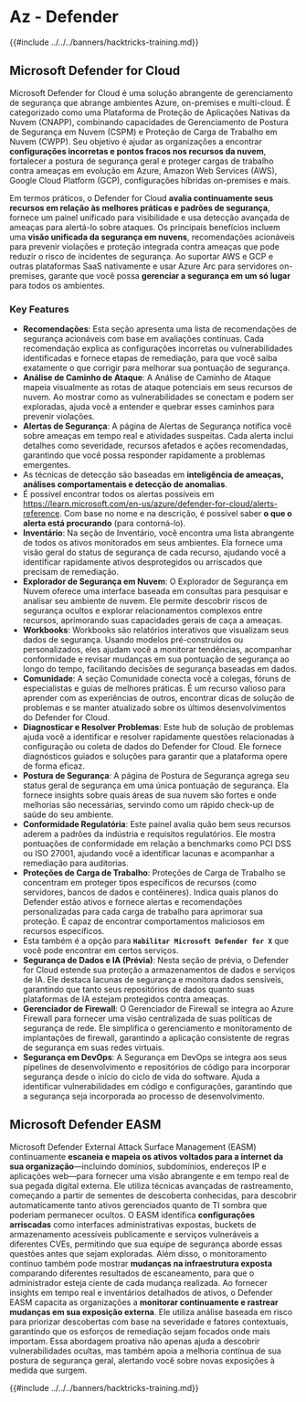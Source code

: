 # Az - Defender

{{#include ../../../banners/hacktricks-training.md}}

## Microsoft Defender for Cloud

Microsoft Defender for Cloud é uma solução abrangente de gerenciamento de segurança que abrange ambientes Azure, on-premises e multi-cloud. É categorizado como uma Plataforma de Proteção de Aplicações Nativas da Nuvem (CNAPP), combinando capacidades de Gerenciamento de Postura de Segurança em Nuvem (CSPM) e Proteção de Carga de Trabalho em Nuvem (CWPP). Seu objetivo é ajudar as organizações a encontrar **configurações incorretas e pontos fracos nos recursos da nuvem**, fortalecer a postura de segurança geral e proteger cargas de trabalho contra ameaças em evolução em Azure, Amazon Web Services (AWS), Google Cloud Platform (GCP), configurações híbridas on-premises e mais.

Em termos práticos, o Defender for Cloud **avalia continuamente seus recursos em relação às melhores práticas e padrões de segurança**, fornece um painel unificado para visibilidade e usa detecção avançada de ameaças para alertá-lo sobre ataques. Os principais benefícios incluem uma **visão unificada da segurança em nuvens**, recomendações acionáveis para prevenir violações e proteção integrada contra ameaças que pode reduzir o risco de incidentes de segurança. Ao suportar AWS e GCP e outras plataformas SaaS nativamente e usar Azure Arc para servidores on-premises, garante que você possa **gerenciar a segurança em um só lugar** para todos os ambientes.

### Key Features

- **Recomendações**: Esta seção apresenta uma lista de recomendações de segurança acionáveis com base em avaliações contínuas. Cada recomendação explica as configurações incorretas ou vulnerabilidades identificadas e fornece etapas de remediação, para que você saiba exatamente o que corrigir para melhorar sua pontuação de segurança.
- **Análise de Caminho de Ataque**: A Análise de Caminho de Ataque mapeia visualmente as rotas de ataque potenciais em seus recursos de nuvem. Ao mostrar como as vulnerabilidades se conectam e podem ser exploradas, ajuda você a entender e quebrar esses caminhos para prevenir violações.
- **Alertas de Segurança**: A página de Alertas de Segurança notifica você sobre ameaças em tempo real e atividades suspeitas. Cada alerta inclui detalhes como severidade, recursos afetados e ações recomendadas, garantindo que você possa responder rapidamente a problemas emergentes.
- As técnicas de detecção são baseadas em **inteligência de ameaças, análises comportamentais e detecção de anomalias**.
- É possível encontrar todos os alertas possíveis em https://learn.microsoft.com/en-us/azure/defender-for-cloud/alerts-reference. Com base no nome e na descrição, é possível saber **o que o alerta está procurando** (para contorná-lo).
- **Inventário**: Na seção de Inventário, você encontra uma lista abrangente de todos os ativos monitorados em seus ambientes. Ela fornece uma visão geral do status de segurança de cada recurso, ajudando você a identificar rapidamente ativos desprotegidos ou arriscados que precisam de remediação.
- **Explorador de Segurança em Nuvem**: O Explorador de Segurança em Nuvem oferece uma interface baseada em consultas para pesquisar e analisar seu ambiente de nuvem. Ele permite descobrir riscos de segurança ocultos e explorar relacionamentos complexos entre recursos, aprimorando suas capacidades gerais de caça a ameaças.
- **Workbooks**: Workbooks são relatórios interativos que visualizam seus dados de segurança. Usando modelos pré-construídos ou personalizados, eles ajudam você a monitorar tendências, acompanhar conformidade e revisar mudanças em sua pontuação de segurança ao longo do tempo, facilitando decisões de segurança baseadas em dados.
- **Comunidade**: A seção Comunidade conecta você a colegas, fóruns de especialistas e guias de melhores práticas. É um recurso valioso para aprender com as experiências de outros, encontrar dicas de solução de problemas e se manter atualizado sobre os últimos desenvolvimentos do Defender for Cloud.
- **Diagnosticar e Resolver Problemas**: Este hub de solução de problemas ajuda você a identificar e resolver rapidamente questões relacionadas à configuração ou coleta de dados do Defender for Cloud. Ele fornece diagnósticos guiados e soluções para garantir que a plataforma opere de forma eficaz.
- **Postura de Segurança**: A página de Postura de Segurança agrega seu status geral de segurança em uma única pontuação de segurança. Ela fornece insights sobre quais áreas de sua nuvem são fortes e onde melhorias são necessárias, servindo como um rápido check-up de saúde do seu ambiente.
- **Conformidade Regulatória**: Este painel avalia quão bem seus recursos aderem a padrões da indústria e requisitos regulatórios. Ele mostra pontuações de conformidade em relação a benchmarks como PCI DSS ou ISO 27001, ajudando você a identificar lacunas e acompanhar a remediação para auditorias.
- **Proteções de Carga de Trabalho**: Proteções de Carga de Trabalho se concentram em proteger tipos específicos de recursos (como servidores, bancos de dados e contêineres). Indica quais planos do Defender estão ativos e fornece alertas e recomendações personalizadas para cada carga de trabalho para aprimorar sua proteção. É capaz de encontrar comportamentos maliciosos em recursos específicos.
- Esta também é a opção para **`Habilitar Microsoft Defender for X`** que você pode encontrar em certos serviços.
- **Segurança de Dados e IA (Prévia)**: Nesta seção de prévia, o Defender for Cloud estende sua proteção a armazenamentos de dados e serviços de IA. Ele destaca lacunas de segurança e monitora dados sensíveis, garantindo que tanto seus repositórios de dados quanto suas plataformas de IA estejam protegidos contra ameaças.
- **Gerenciador de Firewall**: O Gerenciador de Firewall se integra ao Azure Firewall para fornecer uma visão centralizada de suas políticas de segurança de rede. Ele simplifica o gerenciamento e monitoramento de implantações de firewall, garantindo a aplicação consistente de regras de segurança em suas redes virtuais.
- **Segurança em DevOps**: A Segurança em DevOps se integra aos seus pipelines de desenvolvimento e repositórios de código para incorporar segurança desde o início do ciclo de vida do software. Ajuda a identificar vulnerabilidades em código e configurações, garantindo que a segurança seja incorporada ao processo de desenvolvimento.

## Microsoft Defender EASM

Microsoft Defender External Attack Surface Management (EASM) continuamente **escaneia e mapeia os ativos voltados para a internet da sua organização**—incluindo domínios, subdomínios, endereços IP e aplicações web—para fornecer uma visão abrangente e em tempo real de sua pegada digital externa. Ele utiliza técnicas avançadas de rastreamento, começando a partir de sementes de descoberta conhecidas, para descobrir automaticamente tanto ativos gerenciados quanto de TI sombra que poderiam permanecer ocultos. O EASM identifica **configurações arriscadas** como interfaces administrativas expostas, buckets de armazenamento acessíveis publicamente e serviços vulneráveis a diferentes CVEs, permitindo que sua equipe de segurança aborde essas questões antes que sejam exploradas. Além disso, o monitoramento contínuo também pode mostrar **mudanças na infraestrutura exposta** comparando diferentes resultados de escaneamento, para que o administrador esteja ciente de cada mudança realizada. Ao fornecer insights em tempo real e inventários detalhados de ativos, o Defender EASM capacita as organizações a **monitorar continuamente e rastrear mudanças em sua exposição externa**. Ele utiliza análise baseada em risco para priorizar descobertas com base na severidade e fatores contextuais, garantindo que os esforços de remediação sejam focados onde mais importam. Essa abordagem proativa não apenas ajuda a descobrir vulnerabilidades ocultas, mas também apoia a melhoria contínua de sua postura de segurança geral, alertando você sobre novas exposições à medida que surgem.

{{#include ../../../banners/hacktricks-training.md}}
